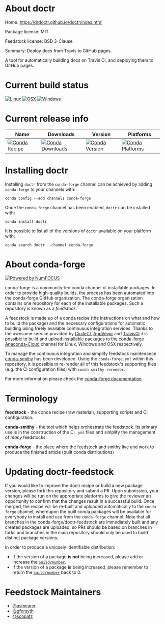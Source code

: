 <!--
# -*- mode: jinja -*-
-->

About doctr
===========

Home: https://drdoctr.github.io/doctr/index.html

Package license: MIT

Feedstock license: BSD 3-Clause

Summary: Deploy docs from Travis to GitHub pages.

A tool for automatically building docs on Travis CI, and deploying
them to GitHub pages.


Current build status
====================

[![Linux](https://img.shields.io/circleci/project/github/conda-forge/doctr-feedstock/master.svg?label=Linux)](https://circleci.com/gh/conda-forge/doctr-feedstock)
[![OSX](https://img.shields.io/travis/conda-forge/doctr-feedstock/master.svg?label=macOS)](https://travis-ci.org/conda-forge/doctr-feedstock)
[![Windows](https://img.shields.io/appveyor/ci/conda-forge/doctr-feedstock/master.svg?label=Windows)](https://ci.appveyor.com/project/conda-forge/doctr-feedstock/branch/master)

Current release info
====================

| Name | Downloads | Version | Platforms |
| --- | --- | --- | --- |
| [![Conda Recipe](https://img.shields.io/badge/recipe-doctr-green.svg)](https://anaconda.org/conda-forge/doctr) | [![Conda Downloads](https://img.shields.io/conda/dn/conda-forge/doctr.svg)](https://anaconda.org/conda-forge/doctr) | [![Conda Version](https://img.shields.io/conda/vn/conda-forge/doctr.svg)](https://anaconda.org/conda-forge/doctr) | [![Conda Platforms](https://img.shields.io/conda/pn/conda-forge/doctr.svg)](https://anaconda.org/conda-forge/doctr) |

Installing doctr
================

Installing `doctr` from the `conda-forge` channel can be achieved by adding `conda-forge` to your channels with:

```
conda config --add channels conda-forge
```

Once the `conda-forge` channel has been enabled, `doctr` can be installed with:

```
conda install doctr
```

It is possible to list all of the versions of `doctr` available on your platform with:

```
conda search doctr --channel conda-forge
```


About conda-forge
=================

[![Powered by NumFOCUS](https://img.shields.io/badge/powered%20by-NumFOCUS-orange.svg?style=flat&colorA=E1523D&colorB=007D8A)](http://numfocus.org)

conda-forge is a community-led conda channel of installable packages.
In order to provide high-quality builds, the process has been automated into the
conda-forge GitHub organization. The conda-forge organization contains one repository
for each of the installable packages. Such a repository is known as a *feedstock*.

A feedstock is made up of a conda recipe (the instructions on what and how to build
the package) and the necessary configurations for automatic building using freely
available continuous integration services. Thanks to the awesome service provided by
[CircleCI](https://circleci.com/), [AppVeyor](https://www.appveyor.com/)
and [TravisCI](https://travis-ci.org/) it is possible to build and upload installable
packages to the [conda-forge](https://anaconda.org/conda-forge)
[Anaconda-Cloud](https://anaconda.org/) channel for Linux, Windows and OSX respectively.

To manage the continuous integration and simplify feedstock maintenance
[conda-smithy](https://github.com/conda-forge/conda-smithy) has been developed.
Using the ``conda-forge.yml`` within this repository, it is possible to re-render all of
this feedstock's supporting files (e.g. the CI configuration files) with ``conda smithy rerender``.

For more information please check the [conda-forge documentation](https://conda-forge.org/docs/).

Terminology
===========

**feedstock** - the conda recipe (raw material), supporting scripts and CI configuration.

**conda-smithy** - the tool which helps orchestrate the feedstock.
                   Its primary use is in the construction of the CI ``.yml`` files
                   and simplify the management of *many* feedstocks.

**conda-forge** - the place where the feedstock and smithy live and work to
                  produce the finished article (built conda distributions)


Updating doctr-feedstock
========================

If you would like to improve the doctr recipe or build a new
package version, please fork this repository and submit a PR. Upon submission,
your changes will be run on the appropriate platforms to give the reviewer an
opportunity to confirm that the changes result in a successful build. Once
merged, the recipe will be re-built and uploaded automatically to the
`conda-forge` channel, whereupon the built conda packages will be available for
everybody to install and use from the `conda-forge` channel.
Note that all branches in the conda-forge/doctr-feedstock are
immediately built and any created packages are uploaded, so PRs should be based
on branches in forks and branches in the main repository should only be used to
build distinct package versions.

In order to produce a uniquely identifiable distribution:
 * If the version of a package **is not** being increased, please add or increase
   the [``build/number``](https://conda.io/docs/user-guide/tasks/build-packages/define-metadata.html#build-number-and-string).
 * If the version of a package **is** being increased, please remember to return
   the [``build/number``](https://conda.io/docs/user-guide/tasks/build-packages/define-metadata.html#build-number-and-string)
   back to 0.

Feedstock Maintainers
=====================

* [@asmeurer](https://github.com/asmeurer/)
* [@gforsyth](https://github.com/gforsyth/)
* [@scopatz](https://github.com/scopatz/)

